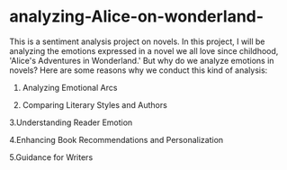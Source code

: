 # analyzing-Alice-on-wonderland-

This is a sentiment analysis project on novels. In this project, I will be analyzing the emotions expressed in a novel we all love since childhood, 'Alice's Adventures in Wonderland.'
But why do we analyze emotions in novels? Here are some reasons why we conduct this kind of analysis:

1. Analyzing Emotional Arcs
  
2. Comparing Literary Styles and Authors

3.Understanding Reader Emotion

4.Enhancing Book Recommendations and Personalization

5.Guidance for Writers

